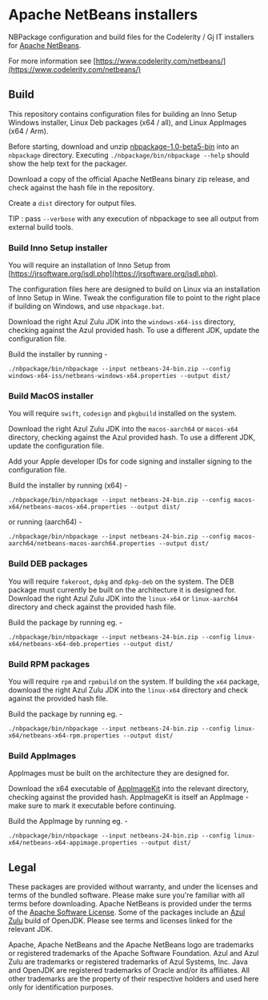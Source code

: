 # Apache NetBeans installers

NBPackage configuration and build files for the Codelerity / Gj IT installers for
[Apache NetBeans](https://netbeans.apache.org).

For more information see [https://www.codelerity.com/netbeans/](https://www.codelerity.com/netbeans/)

## Build

This repository contains configuration files for building an Inno Setup Windows
installer, Linux Deb packages (x64 / all), and Linux AppImages (x64 / Arm).

Before starting, download and unzip [nbpackage-1.0-beta5-bin](https://archive.apache.org/dist/netbeans/netbeans-nbpackage/1.0-beta5/nbpackage-1.0-beta5-bin.zip)
into an `nbpackage` directory. Executing `./nbpackage/bin/nbpackage --help` should show
the help text for the packager.

Download a copy of the official Apache NetBeans binary zip release, and check against
the hash file in the repository.

Create a `dist` directory for output files.

TIP : pass `--verbose` with any execution of nbpackage to see all output from
external build tools.

### Build Inno Setup installer

You will require an installation of Inno Setup from [https://jrsoftware.org/isdl.php](https://jrsoftware.org/isdl.php).

The configuration files here are designed to build on Linux via an installation of
Inno Setup in Wine. Tweak the configuration file to point to the right place if building
on Windows, and use `nbpackage.bat`.

Download the right Azul Zulu JDK into the `windows-x64-iss` directory, checking against
the Azul provided hash. To use a different JDK, update the configuration file.

Build the installer by running -

```
./nbpackage/bin/nbpackage --input netbeans-24-bin.zip --config windows-x64-iss/netbeans-windows-x64.properties --output dist/
```

### Build MacOS installer

You will require `swift`, `codesign` and `pkgbuild` installed on the system.

Download the right Azul Zulu JDK into the `macos-aarch64` or `macos-x64` directory,
checking against the Azul provided hash. To use a different JDK, update the configuration
file.

Add your Apple developer IDs for code signing and installer signing to the configuration
file.

Build the installer by running (x64) -

```
./nbpackage/bin/nbpackage --input netbeans-24-bin.zip --config macos-x64/netbeans-macos-x64.properties --output dist/
```

or running (aarch64) -

```
./nbpackage/bin/nbpackage --input netbeans-24-bin.zip --config macos-aarch64/netbeans-macos-aarch64.properties --output dist/
```

### Build DEB packages

You will require `fakeroot`, `dpkg` and `dpkg-deb` on the system. The DEB package must
currently be built on the architecture it is designed for. Download the right
Azul Zulu JDK into the `linux-x64` or `linux-aarch64` directory and check against the
provided hash file.

Build the package by running eg. -

```
./nbpackage/bin/nbpackage --input netbeans-24-bin.zip --config linux-x64/netbeans-x64-deb.properties --output dist/
```

### Build RPM packages

You will require `rpm` and `rpmbuild` on the system. If building the `x64` package,
download the right Azul Zulu JDK into the `linux-x64` directory and check against the
provided hash file.

Build the package by running eg. -

```
./nbpackage/bin/nbpackage --input netbeans-24-bin.zip --config linux-x64/netbeans-x64-rpm.properties --output dist/
```


### Build AppImages

AppImages must be built on the architecture they are designed for.

Download the x64 executable of [AppImageKit](https://github.com/AppImage/AppImageKit/releases/tag/13)
into the relevant directory, checking against the provided hash. AppImageKit is itself
an AppImage - make sure to mark it executable before continuing.

Build the AppImage by running eg. -

```
./nbpackage/bin/nbpackage --input netbeans-24-bin.zip --config linux-x64/netbeans-x64-appimage.properties --output dist/
```

## Legal

These packages are provided without warranty, and under the licenses and terms of
the bundled software. Please make sure you're familiar with all terms before downloading.
Apache NetBeans is provided under the terms of the
[Apache Software License](https://github.com/apache/netbeans/blob/master/LICENSE).
Some of the packages include an [Azul Zulu](https://www.azul.com/downloads/) build of OpenJDK.
Please see terms and licenses linked for the relevant JDK.

Apache, Apache NetBeans and the Apache NetBeans logo are trademarks or registered
trademarks of the Apache Software Foundation. Azul and Azul Zulu are trademarks or
registered trademarks of Azul Systems, Inc. Java and OpenJDK are registered trademarks
of Oracle and/or its affiliates. All other trademarks are the property of their
respective holders and used here only for identification purposes.

